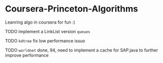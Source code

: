 # Coursera-Princeton-Algorithms

Leanring algo in coursera for fun :)

TODO implement a LinkList version `queues`

TODO `kdtree` fix low performance issuo

TODO `worldnet` done, 94, need to implement a cache for SAP.java to further improve performance
